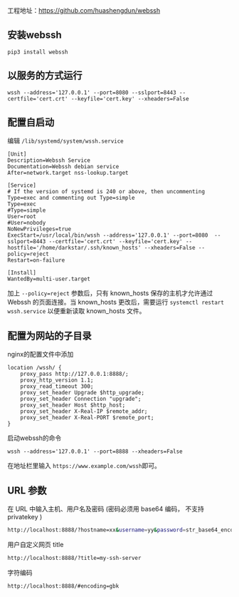 工程地址：https://github.com/huashengdun/webssh

安装webssh
--------

```
pip3 install webssh
```

以服务的方式运行
---------------

```
wssh --address='127.0.0.1' --port=8080 --sslport=8443 --certfile='cert.crt' --keyfile='cert.key' --xheaders=False
```
 
配置自启动
----------

编辑 `/lib/systemd/system/wssh.service`

```
[Unit]
Description=Webssh Service
Documentation=Webssh debian service 
After=network.target nss-lookup.target

[Service]
# If the version of systemd is 240 or above, then uncommenting Type=exec and commenting out Type=simple
Type=exec
#Type=simple
User=root
#User=nobody
NoNewPrivileges=true
ExecStart=/usr/local/bin/wssh --address='127.0.0.1' --port=8080  --sslport=8443 --certfile='cert.crt' --keyfile='cert.key' --hostfile='/home/darkstar/.ssh/known_hosts' --xheaders=False --policy=reject
Restart=on-failure

[Install]
WantedBy=multi-user.target
```

加上 `--policy=reject` 参数后，只有 known_hosts 保存的主机才允许通过 Webssh 的页面连接。当 known_hosts 更改后，需要运行 `systemctl restart wssh.service` 以便重新读取 known_hosts 文件。

配置为网站的子目录
-----------------

nginx的配置文件中添加

```
location /wssh/ {
    proxy_pass http://127.0.0.1:8888/;
    proxy_http_version 1.1;
    proxy_read_timeout 300;
    proxy_set_header Upgrade $http_upgrade;
    proxy_set_header Connection "upgrade";
    proxy_set_header Host $http_host;
    proxy_set_header X-Real-IP $remote_addr;
    proxy_set_header X-Real-PORT $remote_port;
}
```

启动webssh的命令

```
wssh --address='127.0.0.1' --port=8888 --xheaders=False
```

在地址栏里输入 `https://www.example.com/wssh`即可。


URL 参数
--------

在 URL 中输入主机、用户名及密码 (密码必须用 base64 编码， 不支持 privatekey )
```bash
http://localhost:8888/?hostname=xx&username=yy&password=str_base64_encoded
```

用户自定义网页 title
```bash
http://localhost:8888/?title=my-ssh-server
```

字符编码
```bash
http://localhost:8888/#encoding=gbk
```

